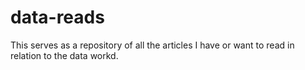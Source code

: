 # data-reads
This serves as a repository of all the articles I have or want to read in relation to the data workd.
